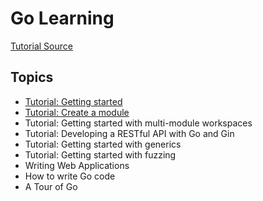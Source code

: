 # Go Learning

[Tutorial Source](https://go.dev/doc/)

## Topics

- [Tutorial: Getting started](getting-started.md)
- [Tutorial: Create a module](creating-a-module.md)
- Tutorial: Getting started with multi-module workspaces
- Tutorial: Developing a RESTful API with Go and Gin
- Tutorial: Getting started with generics
- Tutorial: Getting started with fuzzing
- Writing Web Applications
- How to write Go code
- A Tour of Go
